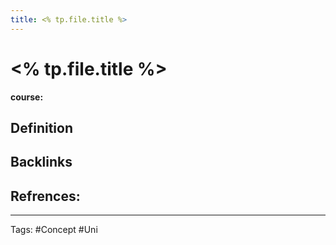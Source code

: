 ```yaml
---
title: <% tp.file.title %>
---
```


# <% tp.file.title %>
**course:**
## Definition

## Backlinks

## Refrences:

---
Tags: #Concept #Uni 